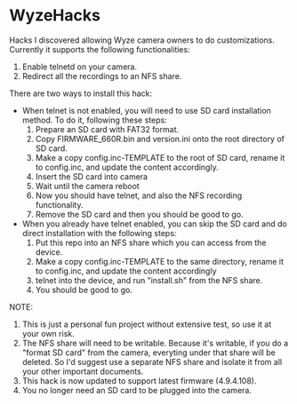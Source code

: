 # WyzeHacks
Hacks I discovered allowing Wyze camera owners to do customizations. Currently
it supports the following functionalities:

1. Enable telnetd on your camera.
2. Redirect all the recordings to an NFS share.

There are two ways to install this hack:
* When telnet is not enabled, you will need to use SD card installation method. To do it, following these steps:
  1. Prepare an SD card with FAT32 format.
  2. Copy FIRMWARE_660R.bin and version.ini onto the root directory of SD card.
  3. Make a copy config.inc-TEMPLATE to the root of SD card, rename it to config.inc, and update the content accordingly.
  4. Insert the SD card into camera
  5. Wait until the camera reboot
  6. Now you should have telnet, and also the NFS recording functionality.
  7. Remove the SD card and then you should be good to go.
* When you already have telnet enabled, you can skip the SD card and do direct installation with the following steps:
  1. Put this repo into an NFS share which you can access from the device.
  2. Make a copy config.inc-TEMPLATE to the same directory, rename it to config.inc, and update the content accordingly
  3. telnet into the device, and run "install.sh" from the NFS share.
  4. You should be good to go.

NOTE:
1. This is just a personal fun project without extensive test, so use it at your own risk.
2. The NFS share will need to be writable. Because it's writable, if you do a "format SD card" from the camera, everyting under that share will be deleted. So I'd suggest use a separate NFS share and isolate it from all your other important documents.
3. This hack is now updated to support latest firmware (4.9.4.108).
4. You no longer need an SD card to be plugged into the camera.


